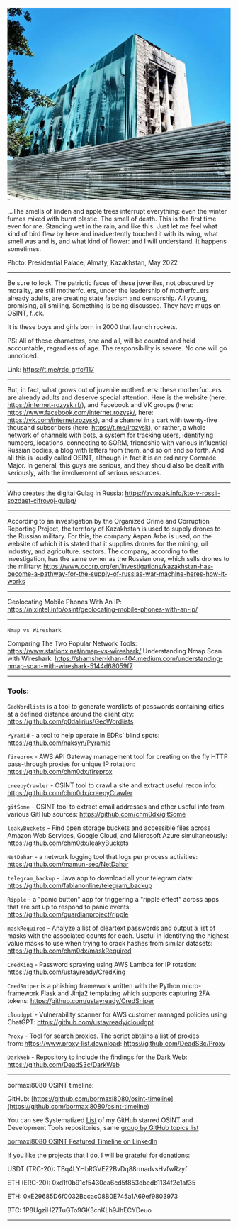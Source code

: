![alt text](img/09.jpg)

...The smells of linden and apple trees interrupt everything: even the winter fumes mixed with burnt plastic. The smell of death. This is the first time even for me. Standing wet in the rain, and like this. Just let me feel what kind of bird flew by here and inadvertently touched it with its wing, what smell was and is, and what kind of flower: and I will understand. It happens sometimes.

Photo: Presidential Palace, Almaty, Kazakhstan, May 2022

----

Be sure to look. The patriotic faces of these juveniles, not obscured by morality, are still motherfc..ers, under the leadership of motherfc..ers already adults, are creating state fascism and censorship. All young, promising, all smiling. Something is being discussed. They have mugs on OSINT, f..ck.

It is these boys and girls born in 2000 that launch rockets.

PS: All of these characters, one and all, will be counted and held accountable, regardless of age. 
The responsibility is severe. No one will go unnoticed.

Link: https://t.me/rdc_grfc/117

----

But, in fact, what grows out of juvenile motherf..ers: these motherfuc..ers are already adults and deserve special attention. Here is the website (here: https://internet-rozysk.rf/), and Facebook and VK groups (here: https://www.facebook.com/internet.rozysk/, here: https://vk.com/internet.rozysk), and a channel in a cart with twenty-five thousand subscribers (here: https://t.me/irozysk), or rather, a whole network of channels with bots, a system for tracking users, identifying numbers, locations, connecting to SORM, friendship with various influential Russian bodies, a blog with letters from them, and so on and so forth. And all this is loudly called OSINT, although in fact it is an ordinary Comrade Major. In general, this guys are serious, and they should also be dealt with seriously, with the involvement of serious resources.

----

Who creates the digital Gulag in Russia: https://avtozak.info/kto-v-rossii-sozdaet-cifrovoj-gulag/

----

According to an investigation by the Organized Crime and Corruption Reporting Project, the territory of Kazakhstan is used to supply drones to the Russian military. For this, the company Aspan Arba is used, on the website of which it is stated that it supplies drones for the mining, oil industry, and agriculture. sectors. The company, according to the investigation, has the same owner as the Russian one, which sells drones to the military: https://www.occrp.org/en/investigations/kazakhstan-has-become-a-pathway-for-the-supply-of-russias-war-machine-heres-how-it-works

----

Geolocating Mobile Phones With An IP: https://nixintel.info/osint/geolocating-mobile-phones-with-an-ip/

----

```Nmap vs Wireshark```

Comparing The Two Popular Network Tools: https://www.stationx.net/nmap-vs-wireshark/
Understanding Nmap Scan with Wireshark: https://shamsher-khan-404.medium.com/understanding-nmap-scan-with-wireshark-5144d68059f7

----

### Tools:

```GeoWordlists``` is a tool to generate wordlists of passwords containing cities at a defined distance around the client city: https://github.com/p0dalirius/GeoWordlists

```Pyramid``` - a tool to help operate in EDRs' blind spots: https://github.com/naksyn/Pyramid

```fireprox``` - AWS API Gateway management tool for creating on the fly HTTP pass-through proxies for unique IP rotation: https://github.com/chm0dx/fireprox

```creepyCrawler``` - OSINT tool to crawl a site and extract useful recon info: https://github.com/chm0dx/creepyCrawler

```gitSome``` - OSINT tool to extract email addresses and other useful info from various GitHub sources: https://github.com/chm0dx/gitSome

```leakyBuckets``` - Find open storage buckets and accessible files across Amazon Web Services, Google Cloud, and Microsoft Azure simultaneously: https://github.com/chm0dx/leakyBuckets

```NetDahar``` - a network logging tool that logs per process activities: https://github.com/mamun-sec/NetDahar

```telegram_backup``` - Java app to download all your telegram data: https://github.com/fabianonline/telegram_backup

```Ripple``` - a "panic button" app for triggering a "ripple effect" across apps that are set up to respond to panic events: https://github.com/guardianproject/ripple

```maskRequired``` - Analyze a list of cleartext passwords and output a list of masks with the associated counts for each. Useful in identifying the highest value masks to use when trying to crack hashes from similar datasets: https://github.com/chm0dx/maskRequired

```CredKing``` - Password spraying using AWS Lambda for IP rotation: https://github.com/ustayready/CredKing

```CredSniper``` is a phishing framework written with the Python micro-framework Flask and Jinja2 templating which supports capturing 2FA tokens: https://github.com/ustayready/CredSniper

```cloudgpt``` - Vulnerability scanner for AWS customer managed policies using ChatGPT: https://github.com/ustayready/cloudgpt

```Proxy``` - Tool for search proxies. The script obtains a list of proxies from: https://www.proxy-list.download: https://github.com/DeadS3c/Proxy

```DarkWeb``` - Repository to include the findings for the Dark Web: https://github.com/DeadS3c/DarkWeb

----

bormaxi8080 OSINT timeline:

GitHub: [https://github.com/bormaxi8080/osint-timeline](https://github.com/bormaxi8080/osint-timeline)

You can see Systematized [List](https://github.com/bormaxi8080/github-starred-repos-builder/blob/main/starred_repos.md) of my GitHub starred OSINT and Development Tools repositories, same [group by GitHub topics list](https://github.com/bormaxi8080/starred)

[bormaxi8080 OSINT Featured Timeline on LinkedIn](https://www.linkedin.com/in/osintech/details/featured/)

If you like the projects that I do, I will be grateful for donations:

USDT (TRC-20): TBq4LYHbRGVEZ2BvDq88rmadvsHvfwRzyf

ETH (ERC-20): 0xd1f0b91cf5430ea6cd5f853dbedb1134f2e1af35

ETH: 0xE29685D6f0032Bccac08B0E745a1A69ef9803973

BTC: 1P8UgziH27TuGTo9GK3cnKLh9JhECYDeuo

----
